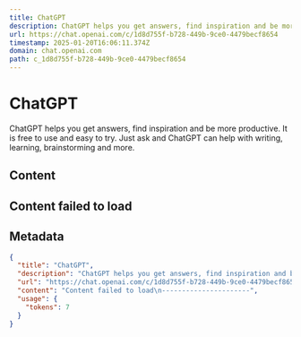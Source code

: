 ```yaml
---
title: ChatGPT
description: ChatGPT helps you get answers, find inspiration and be more productive. It is free to use and easy to try. Just ask and ChatGPT can help with writing, learning, brainstorming and more.
url: https://chat.openai.com/c/1d8d755f-b728-449b-9ce0-4479becf8654
timestamp: 2025-01-20T16:06:11.374Z
domain: chat.openai.com
path: c_1d8d755f-b728-449b-9ce0-4479becf8654
---
```


# ChatGPT


ChatGPT helps you get answers, find inspiration and be more productive. It is free to use and easy to try. Just ask and ChatGPT can help with writing, learning, brainstorming and more.


## Content

Content failed to load
----------------------

## Metadata

```json
{
  "title": "ChatGPT",
  "description": "ChatGPT helps you get answers, find inspiration and be more productive. It is free to use and easy to try. Just ask and ChatGPT can help with writing, learning, brainstorming and more.",
  "url": "https://chat.openai.com/c/1d8d755f-b728-449b-9ce0-4479becf8654",
  "content": "Content failed to load\n----------------------",
  "usage": {
    "tokens": 7
  }
}
```
